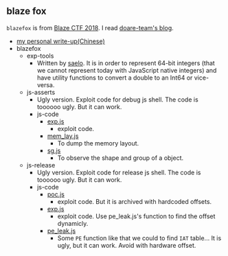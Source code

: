 ## blaze fox

`blazefox` is from [Blaze CTF 2018](https://ctftime.org/task/6000). I read [doare-team's blog](https://doar-e.github.io/blog/2018/11/19/introduction-to-spidermonkey-exploitation/).

-   [my personal write-up(Chinese)](https://redogwu.github.io/)
-   blazefox
    -   exp-tools
        -   Written by [saelo](https://twitter.com/5aelo). It is in order to represent 64-bit integers (that we cannot represent today with JavaScript native integers) and have utility functions to convert a double to an Int64 or vice-versa. 
    -   js-asserts
        -   Ugly version. Exploit code for debug js shell. The code is toooooo ugly. But it can work.
        -   js-code
            -   [exp.js](js-assert/js-code\exp.js)
                -   exploit code.
            -   [mem_lay.js](js-assert/js-code/mem_lay.js)
                -   To dump the memory layout.
            -   [sg.js](js-assert/js-code/sg.js)
                -   To observe the shape and group of a object.
    -   js-release
        -   Ugly version. Exploit code for release js shell. The code is toooooo ugly. But it can work.
        -   js-code
            -   [poc.js](js-release/js-code/poc.js)
                -   exploit code. But it is archived with hardcoded offsets.
            -   [exp.js](js-release/js-code/exp.js)
                -   exploit code. Use pe_leak.js's function to find the offset dynamicly.
            -   [pe_leak.js](js-release/js-code/pe_leak.js)
                -   Some `PE` function like that we could to find `IAT` table... It is ugly, but it can work. Avoid with hardware offset.